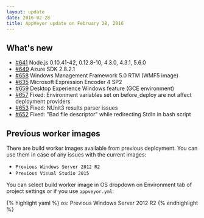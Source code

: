 ```yaml
---
layout: update
date: 2016-02-28
title: AppVeyor update on February 28, 2016
---
```


## What's new

* [#641](https://github.com/appveyor/ci/issues/641) Node.js 0.10.41-42, 0.12.8-10, 4.3.0, 4.3.1, 5.6.0
* [#649](https://github.com/appveyor/ci/issues/649) Azure SDK 2.8.2.1
* [#658](https://github.com/appveyor/ci/issues/658) Windows Management Framework 5.0 RTM (WMF5 image)
* [#635](https://github.com/appveyor/ci/issues/635) Microsoft Expression Encoder 4 SP2
* [#659](https://github.com/appveyor/ci/issues/659) Desktop Experience Windows feature (GCE environment)
* [#657](https://github.com/appveyor/ci/issues/657) Fixed: Environment variables set on before_deploy are not affect deployment providers
* [#653](https://github.com/appveyor/ci/issues/653) Fixed: NUnit3 results parser issues
* [#652](https://github.com/appveyor/ci/issues/652) Fixed: "Bad file descriptor" while redirecting StdIn in bash script


## Previous worker images

There are build worker images available from previous deployment. You can use them in case of any issues with the current images:

- `Previous Windows Server 2012 R2`
- `Previous Visual Studio 2015`

You can select build worker image in OS dropdown on Environment tab of project settings or if you use `appveyor.yml`:

{% highlight yaml %}
os: Previous Windows Server 2012 R2
{% endhighlight %}
